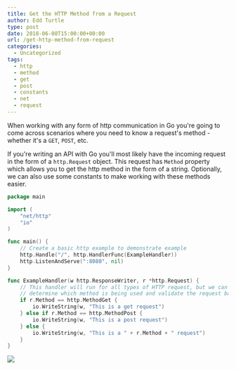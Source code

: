```yaml
---
title: Get the HTTP Method from a Request
author: Edd Turtle
type: post
date: 2018-06-08T15:00:00+00:00
url: /get-http-method-from-request
categories:
  - Uncategorized
tags:
  - http
  - method
  - get
  - post
  - constants
  - net
  - request
---
```


When working with any form of http communication in Go you're going to come across scenarios where you need to know a request's method - whether it's a `GET`, `POST`, etc.

If you're writing an API with Go you'll most likely have the incoming request in the form of a `http.Request` object. This request has `Method` property which allows you to get the http method in the form of a string. Optionally, we can also use some constants to make working with these methods easier.

```go
package main

import (
    "net/http"
    "io"
)

func main() {
    // Create a basic http example to demonstrate example
    http.Handle("/", http.HandlerFunc(ExampleHandler))
    http.ListenAndServe(":8080", nil)
}

func ExampleHandler(w http.ResponseWriter, r *http.Request) {
    // This handler will run for all types of HTTP request, but we can use r.Method to 
    // determine which method is being used and validate the request based on this.
    if r.Method == http.MethodGet {
        io.WriteString(w, "This is a get request")
    } else if r.Method == http.MethodPost {
        io.WriteString(w, "This is a post request")
    } else {
        io.WriteString(w, "This is a " + r.Method + " request")
    }
}
```

![](/img/2018/http-method.png)
